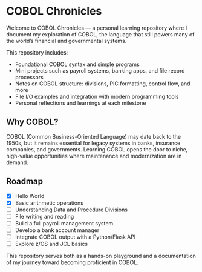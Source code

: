 # COBOL Chronicles

Welcome to COBOL Chronicles — a personal learning repository where I document my exploration of COBOL, the language that still powers many of the world’s financial and governmental systems.

This repository includes:
- Foundational COBOL syntax and simple programs
- Mini projects such as payroll systems, banking apps, and file record processors
- Notes on COBOL structure: divisions, PIC formatting, control flow, and more
- File I/O examples and integration with modern programming tools
- Personal reflections and learnings at each milestone

## Why COBOL?
COBOL (Common Business-Oriented Language) may date back to the 1950s, but it remains essential for legacy systems in banks, insurance companies, and governments. Learning COBOL opens the door to niche, high-value opportunities where maintenance and modernization are in demand.

## Roadmap
- [x] Hello World
- [x] Basic arithmetic operations
- [ ] Understanding Data and Procedure Divisions
- [ ] File writing and reading
- [ ] Build a full payroll management system
- [ ] Develop a bank account manager
- [ ] Integrate COBOL output with a Python/Flask API
- [ ] Explore z/OS and JCL basics

This repository serves both as a hands-on playground and a documentation of my journey toward becoming proficient in COBOL.
